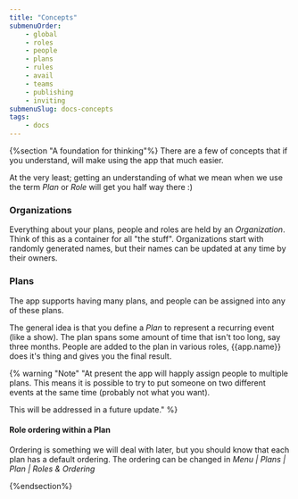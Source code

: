 ```yaml
---
title: "Concepts"
submenuOrder:
    - global
    - roles
    - people
    - plans
    - rules
    - avail
    - teams
    - publishing
    - inviting
submenuSlug: docs-concepts
tags: 
    - docs
---
```

{%section "A foundation for thinking"%}
There are a few of concepts that if you understand, will make using the app that much easier. 

At the very least; getting an understanding of what we mean when we use the term *Plan* or *Role* will get you half way there :)


### Organizations

Everything about your plans, people and roles are held by an *Organization*. Think of this as a container for all "the stuff". Organizations start with randomly generated names, but their names can be updated at any time by their owners.



### Plans

The app supports having many plans, and people can be assigned into any of these plans.

The general idea is that you define a *Plan* to represent a recurring event (like a show). The plan spans some amount of time that isn't too long, say three months.  People are added to the plan in various roles, {{app.name}} does it's thing and gives you the final result.

{% warning "Note" "At present the app will happly assign people to multiple plans. This means it is possible to try to put someone on two different events at the same time (probably not what you want).<p> This will be addressed in a future update." %}

#### Role ordering within a Plan

Ordering is something we will deal with later, but you should know that each plan has a default ordering.  The ordering can be changed in *Menu | Plans | Plan | Roles & Ordering* 


{%endsection%}

